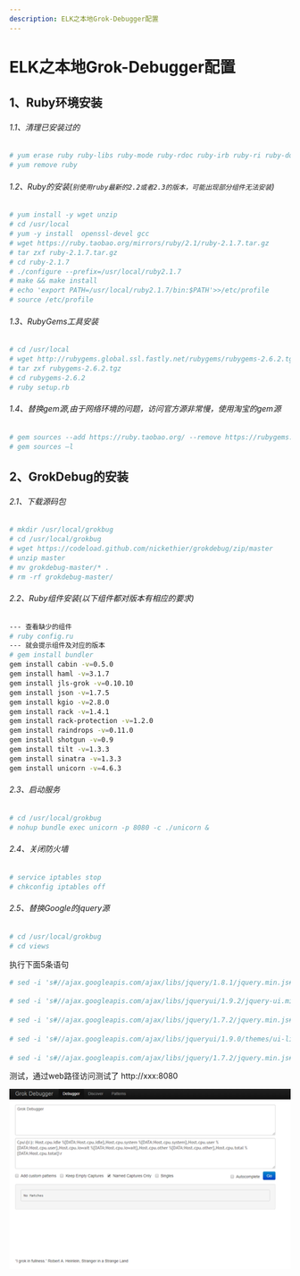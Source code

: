 ```yaml
---
description: ELK之本地Grok-Debugger配置
---
```


# ELK之本地Grok-Debugger配置

## 1、Ruby环境安装

###### 1.1、清理已安装过的
```bash
# yum erase ruby ruby-libs ruby-mode ruby-rdoc ruby-irb ruby-ri ruby-docs
# yum remove ruby
```

###### 1.2、Ruby的安装(`别使用ruby最新的2.2或者2.3的版本，可能出现部分组件无法安装`)
```bash
# yum install -y wget unzip
# cd /usr/local
# yum -y install  openssl-devel gcc
# wget https://ruby.taobao.org/mirrors/ruby/2.1/ruby-2.1.7.tar.gz
# tar zxf ruby-2.1.7.tar.gz
# cd ruby-2.1.7
# ./configure --prefix=/usr/local/ruby2.1.7
# make && make install
# echo 'export PATH=/usr/local/ruby2.1.7/bin:$PATH'>>/etc/profile
# source /etc/profile
```

###### 1.3、RubyGems工具安装
```bash
# cd /usr/local
# wget http://rubygems.global.ssl.fastly.net/rubygems/rubygems-2.6.2.tgz
# tar zxf rubygems-2.6.2.tgz
# cd rubygems-2.6.2
# ruby setup.rb
```

###### 1.4、替换gem源,由于网络环境的问题，访问官方源非常慢，使用淘宝的gem源
```bash
# gem sources --add https://ruby.taobao.org/ --remove https://rubygems.org/
# gem sources –l
```

## 2、GrokDebug的安装

###### 2.1、下载源码包
```bash
# mkdir /usr/local/grokbug
# cd /usr/local/grokbug
# wget https://codeload.github.com/nickethier/grokdebug/zip/master
# unzip master
# mv grokdebug-master/* .
# rm -rf grokdebug-master/
```

###### 2.2、Ruby组件安装(以下组件都对版本有相应的要求)
```bash
--- 查看缺少的组件
# ruby config.ru
--- 就会提示组件及对应的版本
# gem install bundler
gem install cabin -v=0.5.0
gem install haml -v=3.1.7
gem install jls-grok -v=0.10.10
gem install json -v=1.7.5
gem install kgio -v=2.8.0
gem install rack -v=1.4.1
gem install rack-protection -v=1.2.0
gem install raindrops -v=0.11.0
gem install shotgun -v=0.9
gem install tilt -v=1.3.3
gem install sinatra -v=1.3.3
gem install unicorn -v=4.6.3
```

###### 2.3、启动服务
```bash
# cd /usr/local/grokbug
# nohup bundle exec unicorn -p 8080 -c ./unicorn &
```

###### 2.4、关闭防火墙
```bash
# service iptables stop
# chkconfig iptables off
```

###### 2.5、替换Google的jquery源
```bash
# cd /usr/local/grokbug
# cd views
```
执行下面5条语句

```bash
# sed -i 's#//ajax.googleapis.com/ajax/libs/jquery/1.8.1/jquery.min.js#//lib.sinaapp.com/js/jquery/1.8.1/jquery.min.js#g' index.haml

# sed -i 's#//ajax.googleapis.com/ajax/libs/jqueryui/1.9.2/jquery-ui.min.js#//lib.sinaapp.com/js/jquery-ui/1.9.2/jquery-ui.min.js#g' index.haml

# sed -i 's#//ajax.googleapis.com/ajax/libs/jquery/1.7.2/jquery.min.js#//lib.sinaapp.com/js/jquery/1.7.2/jquery.min.js#g' patterns.haml

# sed -i 's#//ajax.googleapis.com/ajax/libs/jqueryui/1.9.0/themes/ui-lightness/jquery-ui.css#//lib.sinaapp.com/js/jquery-ui/1.9.0/themes/ui-lightness/jquery-ui.css#g' layout.haml

# sed -i 's#//ajax.googleapis.com/ajax/libs/jquery/1.7.2/jquery.min.js#//lib.sinaapp.com/js/jquery/1.7.2/jquery.min.js#g' discover.haml
```

测试，通过web路径访问测试了
http://xxx:8080

![](../assets/jianshu/2743275-ab527d48b90f29e8.png)
